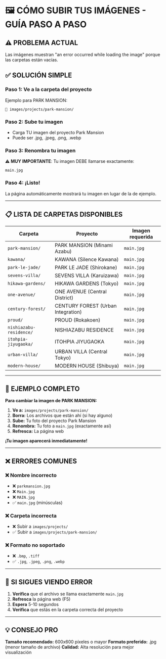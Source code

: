 # 🖼️ CÓMO SUBIR TUS IMÁGENES - GUÍA PASO A PASO

## ⚠️ PROBLEMA ACTUAL
Las imágenes muestran "an error occurred while loading the image" porque las carpetas están vacías.

## ✅ SOLUCIÓN SIMPLE

### **Paso 1: Ve a la carpeta del proyecto**
Ejemplo para PARK MANSION:
```
📁 images/projects/park-mansion/
```

### **Paso 2: Sube tu imagen**
- Carga TU imagen del proyecto Park Mansion
- Puede ser .jpg, .jpeg, .png, .webp

### **Paso 3: Renombra tu imagen**
⚠️ **MUY IMPORTANTE**: Tu imagen DEBE llamarse exactamente:
```
main.jpg
```

### **Paso 4: ¡Listo!**
La página automáticamente mostrará tu imagen en lugar de la de ejemplo.

---

## 📋 LISTA DE CARPETAS DISPONIBLES

| Carpeta | Proyecto | Imagen requerida |
|---------|----------|------------------|
| `park-mansion/` | PARK MANSION (Minami Azabu) | `main.jpg` |
| `kawana/` | KAWANA (Silence Kawana) | `main.jpg` |
| `park-le-jade/` | PARK LE JADE (Shirokane) | `main.jpg` |
| `sevens-villa/` | SEVENS VILLA (Karuizawa) | `main.jpg` |
| `hikawa-gardens/` | HIKAWA GARDENS (Tokyo) | `main.jpg` |
| `one-avenue/` | ONE AVENUE (Central District) | `main.jpg` |
| `century-forest/` | CENTURY FOREST (Urban Integration) | `main.jpg` |
| `proud/` | PROUD (Rokakoen) | `main.jpg` |
| `nishiazabu-residence/` | NISHIAZABU RESIDENCE | `main.jpg` |
| `itohpia-jiyugaoka/` | ITOHPIA JIYUGAOKA | `main.jpg` |
| `urban-villa/` | URBAN VILLA (Central Tokyo) | `main.jpg` |
| `modern-house/` | MODERN HOUSE (Shibuya) | `main.jpg` |

---

## 🎯 EJEMPLO COMPLETO

**Para cambiar la imagen de PARK MANSION:**

1. **Ve a:** `images/projects/park-mansion/`
2. **Borra:** Los archivos que están ahí (si hay alguno)
3. **Sube:** Tu foto del proyecto Park Mansion
4. **Renombra:** Tu foto a `main.jpg` (exactamente así)
5. **Refresca:** La página web

**¡Tu imagen aparecerá inmediatamente!**

---

## ❌ ERRORES COMUNES

### ❌ Nombre incorrecto
- ❌ `parkmansion.jpg`
- ❌ `Main.jpg` 
- ❌ `MAIN.jpg`
- ✅ `main.jpg` (minúsculas)

### ❌ Carpeta incorrecta
- ❌ Subir a `images/projects/`
- ✅ Subir a `images/projects/park-mansion/`

### ❌ Formato no soportado
- ❌ `.bmp`, `.tiff`
- ✅ `.jpg`, `.jpeg`, `.png`, `.webp`

---

## 🔄 SI SIGUES VIENDO ERROR

1. **Verifica** que el archivo se llama exactamente `main.jpg`
2. **Refresca** la página web (F5)
3. **Espera** 5-10 segundos
4. **Verifica** que estás en la carpeta correcta del proyecto

---

## 💡 CONSEJO PRO

**Tamaño recomendado:** 600x600 píxeles o mayor
**Formato preferido:** .jpg (menor tamaño de archivo)
**Calidad:** Alta resolución para mejor visualización
